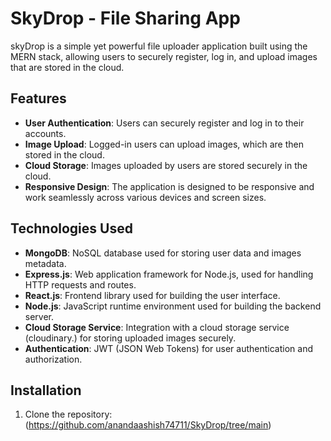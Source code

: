 # SkyDrop - File Sharing App
  
skyDrop is a simple yet powerful file uploader application built using the MERN stack, allowing users to securely register, log in, and upload images that are stored in the cloud.

## Features

- **User Authentication**: Users can securely register and log in to their accounts.
- **Image Upload**: Logged-in users can upload images, which are then stored in the cloud.
- **Cloud Storage**: Images uploaded by users are stored securely in the cloud.
- **Responsive Design**: The application is designed to be responsive and work seamlessly across various devices and screen sizes.

## Technologies Used

- **MongoDB**: NoSQL database used for storing user data and images metadata.
- **Express.js**: Web application framework for Node.js, used for handling HTTP requests and routes.
- **React.js**: Frontend library used for building the user interface.
- **Node.js**: JavaScript runtime environment used for building the backend server.
- **Cloud Storage Service**: Integration with a cloud storage service (cloudinary.) for storing uploaded images securely.
- **Authentication**: JWT (JSON Web Tokens) for user authentication and authorization.

## Installation

1. Clone the repository:(https://github.com/anandaashish74711/SkyDrop/tree/main)

